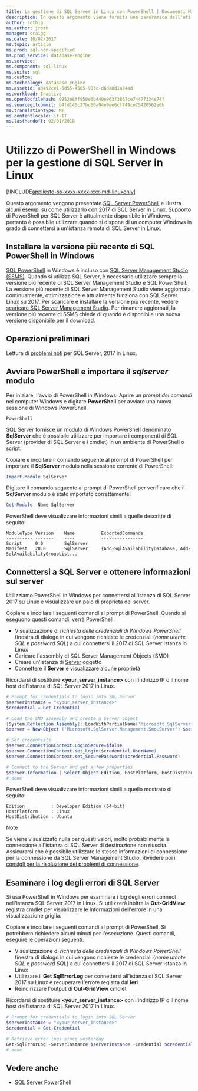 ```yaml
---
title: La gestione di SQL Server in Linux con PowerShell | Documenti Microsoft
description: In questo argomento viene fornita una panoramica dell'utilizzo di PowerShell in Windows con SQL Server in Linux.
author: rothja
ms.author: jroth
manager: craigg
ms.date: 10/02/2017
ms.topic: article
ms.prod: sql-non-specified
ms.prod_service: database-engine
ms.service: 
ms.component: sql-linux
ms.suite: sql
ms.custom: 
ms.technology: database-engine
ms.assetid: a3492ce1-5d55-4505-983c-d6da8d1a94ad
ms.workload: Inactive
ms.openlocfilehash: 0952e8ff950e6b440e963f3867ce74477334e74f
ms.sourcegitcommit: b4fd145c27bc60a94e9ee6cf749ce75420562e6b
ms.translationtype: MT
ms.contentlocale: it-IT
ms.lasthandoff: 02/01/2018
---
```

# <a name="use-powershell-on-windows-to-manage-sql-server-on-linux"></a>Utilizzo di PowerShell in Windows per la gestione di SQL Server in Linux

[!INCLUDE[appliesto-ss-xxxx-xxxx-xxx-md-linuxonly](../includes/appliesto-ss-xxxx-xxxx-xxx-md-linuxonly.md)]

Questo argomento vengono presentate [SQL Server PowerShell](https://msdn.microsoft.com/en-us/library/mt740629.aspx) e illustra alcuni esempi su come utilizzarlo con 2017 di SQL Server in Linux. Supporto di PowerShell per SQL Server è attualmente disponibile in Windows, pertanto è possibile utilizzare quando si dispone di un computer Windows in grado di connettersi a un'istanza remota di SQL Server in Linux.

## <a name="install-the-newest-version-of-sql-powershell-on-windows"></a>Installare la versione più recente di SQL PowerShell in Windows

[SQL PowerShell](https://msdn.microsoft.com/en-us/library/mt740629.aspx) in Windows è incluso con [SQL Server Management Studio (SSMS)](../ssms/sql-server-management-studio-ssms.md). Quando si utilizza SQL Server, è necessario utilizzare sempre la versione più recente di SQL Server Management Studio e SQL PowerShell. La versione più recente di SQL Server Management Studio viene aggiornata continuamente, ottimizzazione e attualmente funziona con SQL Server Linux su 2017. Per scaricare e installare la versione più recente, vedere [scaricare SQL Server Management Studio](../ssms/download-sql-server-management-studio-ssms.md). Per rimanere aggiornati, la versione più recente di SSMS chiede di quando è disponibile una nuova versione disponibile per il download.

## <a name="before-you-begin"></a>Operazioni preliminari

Lettura di [problemi noti](sql-server-linux-release-notes.md) per SQL Server, 2017 in Linux.

## <a name="launch-powershell-and-import-the-sqlserver-module"></a>Avviare PowerShell e importare il *sqlserver* modulo

Per iniziare, l'avvio di PowerShell in Windows. Aprire un *prompt dei comandi* nel computer Windows e digitare **PowerShell** per avviare una nuova sessione di Windows PowerShell.

```
PowerShell
```

SQL Server fornisce un modulo di Windows PowerShell denominato **SqlServer** che è possibile utilizzare per importare i componenti di SQL Server (provider di SQL Server e i cmdlet) in un ambiente di PowerShell o script.

Copiare e incollare il comando seguente al prompt di PowerShell per importare il **SqlServer** modulo nella sessione corrente di PowerShell:

```powershell
Import-Module SqlServer
```

Digitare il comando seguente al prompt di PowerShell per verificare che il **SqlServer** modulo è stato importato correttamente:

```powershell
Get-Module -Name SqlServer
```

PowerShell deve visualizzare informazioni simili a quelle descritte di seguito:

```
ModuleType Version    Name          ExportedCommands
---------- -------    ----          ----------------
Script     0.0        SqlServer
Manifest   20.0       SqlServer     {Add-SqlAvailabilityDatabase, Add-SqlAvailabilityGroupList...
```

## <a name="connect-to-sql-server-and-get-server-information"></a>Connettersi a SQL Server e ottenere informazioni sul server

Utilizziamo PowerShell in Windows per connettersi all'istanza di SQL Server 2017 su Linux e visualizzare un paio di proprietà del server.

Copiare e incollare i seguenti comandi al prompt di PowerShell. Quando si eseguono questi comandi, verrà PowerShell:
- Visualizzazione di *richiesta delle credenziali di Windows PowerShell* finestra di dialogo in cui vengono richieste le credenziali (*nome utente SQL* e *password SQL*) a cui connettersi il 2017 di SQL Server istanza in Linux
- Caricare l'assembly di SQL Server Management Objects (SMO)
- Creare un'istanza di [Server](https://msdn.microsoft.com/en-us/library/microsoft.sqlserver.management.smo.server.aspx) oggetto
- Connettere il **Server** e visualizzare alcune proprietà

Ricordarsi di sostituire  **\<your_server_instance\>**  con l'indirizzo IP o il nome host dell'istanza di SQL Server 2017 in Linux.

```powershell
# Prompt for credentials to login into SQL Server
$serverInstance = "<your_server_instance>"
$credential = Get-Credential

# Load the SMO assembly and create a Server object
[System.Reflection.Assembly]::LoadWithPartialName('Microsoft.SqlServer.SMO') | out-null
$server = New-Object ('Microsoft.SqlServer.Management.Smo.Server') $serverInstance

# Set credentials
$server.ConnectionContext.LoginSecure=$false
$server.ConnectionContext.set_Login($credential.UserName)
$server.ConnectionContext.set_SecurePassword($credential.Password)

# Connect to the Server and get a few properties
$server.Information | Select-Object Edition, HostPlatform, HostDistribution | Format-List
# done
```

PowerShell deve visualizzare informazioni simili a quello mostrato di seguito:

```
Edition          : Developer Edition (64-bit)
HostPlatform     : Linux
HostDistribution : Ubuntu
```
> [!NOTE]
> Se viene visualizzato nulla per questi valori, molto probabilmente la connessione all'istanza di SQL Server di destinazione non riuscita. Assicurarsi che è possibile utilizzare le stesse informazioni di connessione per la connessione da SQL Server Management Studio. Rivedere poi i [consigli per la risoluzione dei problemi di connessione](sql-server-linux-troubleshooting-guide.md#connection).

## <a name="examine-sql-server-error-logs"></a>Esaminare i log degli errori di SQL Server

Si usa PowerShell in Windows per esaminare i log degli errori connect nell'istanza SQL Server 2017 in Linux. Si utilizzerà inoltre la **Out-GridView** registra cmdlet per visualizzare le informazioni dell'errore in una visualizzazione griglia.

Copiare e incollare i seguenti comandi al prompt di PowerShell. Si potrebbero richiedere alcuni minuti per l'esecuzione. Questi comandi, eseguire le operazioni seguenti:
- Visualizzazione di *richiesta delle credenziali di Windows PowerShell* finestra di dialogo in cui vengono richieste le credenziali (*nome utente SQL* e *password SQL*) a cui connettersi il 2017 di SQL Server istanza in Linux
- Utilizzare il **Get SqlErrorLog** per connettersi all'istanza di SQL Server 2017 su Linux e recuperare l'errore registra dal **ieri**
- Reindirizzare l'output di **Out-GridView** cmdlet

Ricordarsi di sostituire  **\<your_server_instance\>**  con l'indirizzo IP o il nome host dell'istanza di SQL Server 2017 in Linux.

```powershell
# Prompt for credentials to login into SQL Server
$serverInstance = "<your_server_instance>"
$credential = Get-Credential

# Retrieve error logs since yesterday
Get-SqlErrorLog -ServerInstance $serverInstance -Credential $credential -Since Yesterday | Out-GridView
# done
```
## <a name="see-also"></a>Vedere anche
- [SQL Server PowerShell](../relational-databases/scripting/sql-server-powershell.md)
